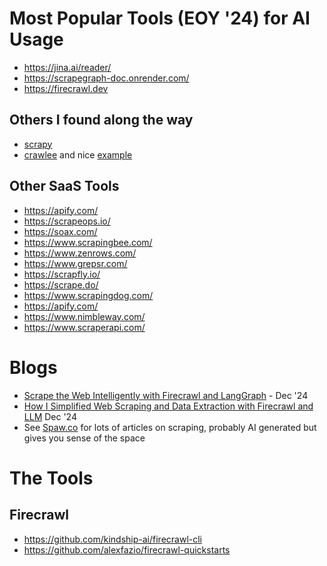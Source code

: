 # Most Popular Tools (EOY '24) for AI Usage
- https://jina.ai/reader/
- https://scrapegraph-doc.onrender.com/
- https://firecrawl.dev

## Others I found along the way
- [scrapy](https://github.com/scrapy/scrapy)
- [crawlee](https://crawlee.dev/) and nice [example](https://github.com/topmass/really-good-doc-scraper)

## Other SaaS Tools 
- https://apify.com/
- https://scrapeops.io/
- https://soax.com/
- https://www.scrapingbee.com/
- https://www.zenrows.com/
- https://www.grepsr.com/
- https://scrapfly.io/
- https://scrape.do/
- https://www.scrapingdog.com/
- https://apify.com/
- https://www.nimbleway.com/
- https://www.scraperapi.com/

# Blogs
- [Scrape the Web Intelligently with Firecrawl and LangGraph](https://medium.com/@pankaj_pandey/scrape-the-web-intelligently-with-firecrawl-and-langgraph-7f4d7bd884ff) - Dec '24
- [How I Simplified Web Scraping and Data Extraction with Firecrawl and LLM](https://levelup.gitconnected.com/how-i-simplified-web-scraping-and-data-extraction-with-firecrawl-and-llm-12292dba25cb) Dec '24
- See [Spaw.co](https://medium.com/@spaw.co) for lots of articles on scraping, probably AI generated but gives you sense of the space 

# The Tools
## Firecrawl
- https://github.com/kindship-ai/firecrawl-cli
- https://github.com/alexfazio/firecrawl-quickstarts
